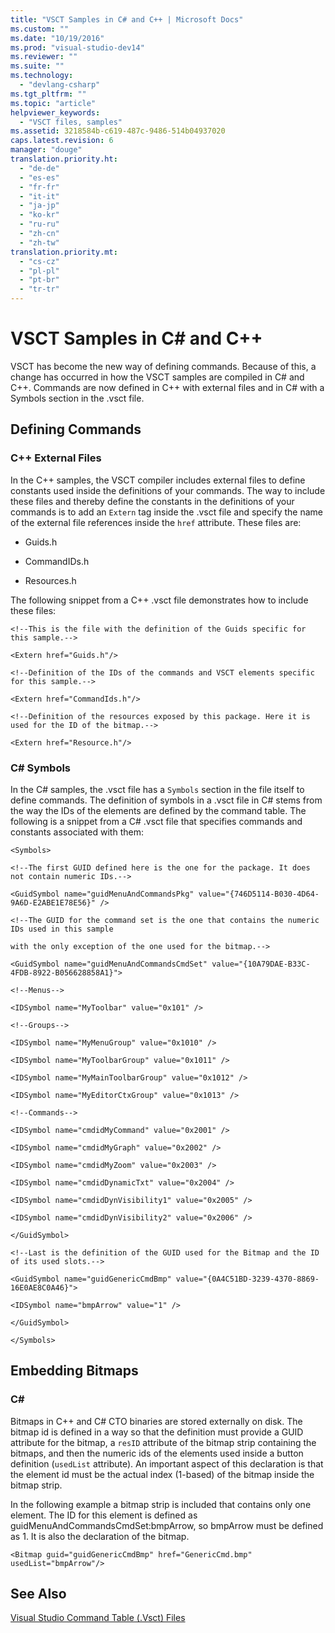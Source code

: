 ```yaml
---
title: "VSCT Samples in C# and C++ | Microsoft Docs"
ms.custom: ""
ms.date: "10/19/2016"
ms.prod: "visual-studio-dev14"
ms.reviewer: ""
ms.suite: ""
ms.technology: 
  - "devlang-csharp"
ms.tgt_pltfrm: ""
ms.topic: "article"
helpviewer_keywords: 
  - "VSCT files, samples"
ms.assetid: 3218584b-c619-487c-9486-514b04937020
caps.latest.revision: 6
manager: "douge"
translation.priority.ht: 
  - "de-de"
  - "es-es"
  - "fr-fr"
  - "it-it"
  - "ja-jp"
  - "ko-kr"
  - "ru-ru"
  - "zh-cn"
  - "zh-tw"
translation.priority.mt: 
  - "cs-cz"
  - "pl-pl"
  - "pt-br"
  - "tr-tr"
---
```

# VSCT Samples in C# and C++
VSCT has become the new way of defining commands. Because of this, a change has occurred in how the VSCT samples are compiled in C# and C++. Commands are now defined in C++ with external files and in C# with a Symbols section in the .vsct file.  
  
## Defining Commands  
  
### C++ External Files  
 In the C++ samples, the VSCT compiler includes external files to define constants used inside the definitions of your commands. The way to include these files and thereby define the constants in the definitions of your commands is to add an `Extern` tag inside the .vsct file and specify the name of the external file references inside the `href` attribute. These files are:  
  
-   Guids.h  
  
-   CommandIDs.h  
  
-   Resources.h  
  
 The following snippet from a C++ .vsct file demonstrates how to include these files:  
  
 `<!--This is the file with the definition of the Guids specific for this sample.-->`  
  
 `<Extern href="Guids.h"/>`  
  
 `<!--Definition of the IDs of the commands and VSCT elements specific for this sample.-->`  
  
 `<Extern href="CommandIds.h"/>`  
  
 `<!--Definition of the resources exposed by this package. Here it is used for the ID of the bitmap.-->`  
  
 `<Extern href="Resource.h"/>`  
  
### C# Symbols  
 In the C# samples, the .vsct file has a `Symbols` section in the file itself to define commands. The definition of symbols in a .vsct file in C# stems from the way the IDs of the elements are defined by the command table. The following is a snippet from a C# .vsct file that specifies commands and constants associated with them:  
  
 `<Symbols>`  
  
 `<!--The first GUID defined here is the one for the package. It does not contain numeric IDs.-->`  
  
 `<GuidSymbol name="guidMenuAndCommandsPkg" value="{746D5114-B030-4D64-9A6D-E2ABE1E78E56}" />`  
  
 `<!--The GUID for the command set is the one that contains the numeric IDs used in this sample`  
  
 `with the only exception of the one used for the bitmap.-->`  
  
 `<GuidSymbol name="guidMenuAndCommandsCmdSet" value="{10A79DAE-B33C-4FDB-8922-B056628858A1}">`  
  
 `<!--Menus-->`  
  
 `<IDSymbol name="MyToolbar" value="0x101" />`  
  
 `<!--Groups-->`  
  
 `<IDSymbol name="MyMenuGroup" value="0x1010" />`  
  
 `<IDSymbol name="MyToolbarGroup" value="0x1011" />`  
  
 `<IDSymbol name="MyMainToolbarGroup" value="0x1012" />`  
  
 `<IDSymbol name="MyEditorCtxGroup" value="0x1013" />`  
  
 `<!--Commands-->`  
  
 `<IDSymbol name="cmdidMyCommand" value="0x2001" />`  
  
 `<IDSymbol name="cmdidMyGraph" value="0x2002" />`  
  
 `<IDSymbol name="cmdidMyZoom" value="0x2003" />`  
  
 `<IDSymbol name="cmdidDynamicTxt" value="0x2004" />`  
  
 `<IDSymbol name="cmdidDynVisibility1" value="0x2005" />`  
  
 `<IDSymbol name="cmdidDynVisibility2" value="0x2006" />`  
  
 `</GuidSymbol>`  
  
 `<!--Last is the definition of the GUID used for the Bitmap and the ID of its used slots.-->`  
  
 `<GuidSymbol name="guidGenericCmdBmp" value="{0A4C51BD-3239-4370-8869-16E0AE8C0A46}">`  
  
 `<IDSymbol name="bmpArrow" value="1" />`  
  
 `</GuidSymbol>`  
  
 `</Symbols>`  
  
## Embedding Bitmaps  
  
### C#  
 Bitmaps in C++ and C# CTO binaries are stored externally on disk. The bitmap id is defined in a way so that the definition must provide a GUID attribute for the bitmap, a `resID` attribute of the bitmap strip containing the bitmaps, and then the numeric ids of the elements used inside a button definition (`usedList` attribute). An important aspect of this declaration is that the element id must be the actual index (1-based) of the bitmap inside the bitmap strip.  
  
 In the following example a bitmap strip is included that contains only one element. The ID for this element is defined as guidMenuAndCommandsCmdSet:bmpArrow, so bmpArrow must be defined as 1. It is also the declaration of the bitmap.  
  
 `<Bitmap guid="guidGenericCmdBmp" href="GenericCmd.bmp"    usedList="bmpArrow"/>`  
  
## See Also  
 [Visual Studio Command Table (.Vsct) Files](../extensibility/visual-studio-command-table--.vsct--files.md)